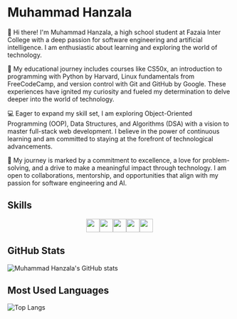# Muhammad Hanzala

👋 Hi there! I'm Muhammad Hanzala, a high school student at Fazaia Inter College with a deep passion for software engineering and artificial intelligence. I am enthusiastic about learning and exploring the world of technology.

🚀 My educational journey includes courses like CS50x, an introduction to programming with Python by Harvard, Linux fundamentals from FreeCodeCamp, and version control with Git and GitHub by Google. These experiences have ignited my curiosity and fueled my determination to delve deeper into the world of technology.

💻 Eager to expand my skill set, I am exploring Object-Oriented Programming (OOP), Data Structures, and Algorithms (DSA) with a vision to master full-stack web development. I believe in the power of continuous learning and am committed to staying at the forefront of technological advancements.

🌟 My journey is marked by a commitment to excellence, a love for problem-solving, and a drive to make a meaningful impact through technology. I am open to collaborations, mentorship, and opportunities that align with my passion for software engineering and AI.

## Skills

<div style="display:flex; justify-content: center;">
  <img src="https://img.shields.io/badge/-Python-3776AB?style=flat-square&logo=python&logoColor=white" height="30" />
  <img src="https://img.shields.io/badge/-C-00599C?style=flat-square&logo=c&logoColor=white" height="30" />
  <img src="https://img.shields.io/badge/-Linux-FCC624?style=flat-square&logo=linux&logoColor=black" height="30" />
  <img src="https://img.shields.io/badge/-Git-F05032?style=flat-square&logo=git&logoColor=white" height="30" />
  <img src="https://img.shields.io/badge/-GitHub-181717?style=flat-square&logo=github&logoColor=white" height="30" />
</div>

## GitHub Stats

![Muhammad Hanzala's GitHub stats](https://github-readme-stats.vercel.app/api?username=mhanzalayousaf&show_icons=true&theme=radical)

## Most Used Languages

![Top Langs](https://github-readme-stats.vercel.app/api/top-langs/?username=mhanzalayousaf&layout=compact)


<!---
mhanzalayousaf/mhanzalayousaf is a ✨ special ✨ repository because its `README.md` (this file) appears on your GitHub profile.
You can click the Preview link to take a look at your changes.
--->
